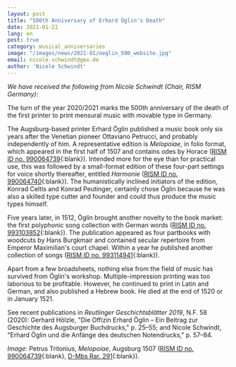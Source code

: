 ```yaml
---
layout: post
title: "500th Anniversary of Erhard Öglin's Death"
date: 2021-01-21
lang: en
post: true
category: musical_anniversaries
image: "/images/news/2021-01/oeglin_500_website.jpg"
email: nicole.schwindt@gmx.de
author: 'Nicole Schwindt'
---
```


_We have received the following from Nicole Schwindt (Chair, RISM Germany):_

The turn of the year 2020/2021 marks the 500th anniversary of the death of the first printer to print mensural music with movable type in Germany.

The Augsburg-based printer Erhard Öglin published a music book only six years after the Venetian pioneer Ottaviano Petrucci, and probably independently of him. A representative edition is _Melopoiae_, in folio format, which appeared in the first half of 1507 and contains odes by Horace ([RISM ID no. 990064739](https://opac.rism.info/search?id=990064739&View=rism){:blank}). Intended more for the eye than for practical use, this was followed by a small-format edition of these four-part settings for voice shortly thereafter, entitled _Harmonie_ ([RISM ID no. 990064740](https://opac.rism.info/search?id=990064740&View=rism){:blank}). The humanistically inclined initiators of the edition, Konrad Celtis and Konrad Peutinger, certainly chose Öglin because he was also a skilled type cutter and founder and could thus produce the music types himself. 

Five years later, in 1512, Öglin brought another novelty to the book market: the first polyphonic song collection with German words ([RISM ID no. 993103852](https://opac.rism.info/search?id=993103852&View=rism){:blank}). The publication appeared as four partbooks with woodcuts by Hans Burgkmair and contained secular repertoire from Emperor Maximilian's court chapel. Within a year he published another collection of songs ([RISM ID no. 993114941](https://opac.rism.info/search?id=993114941&View=rism){:blank}). 

Apart from a few broadsheets, nothing else from the field of music has survived from Öglin's workshop. Multiple-impression printing was too laborious to be profitable. However, he continued to print in Latin and German, and also published a Hebrew book. He died at the end of 1520 or in January 1521.

See recent publications in _Reutlinger Geschichtsblätter 2019_, N.F. 58 (2020): Gerhard Hölzle, "Die Offizin Erhard Öglin – Ein Beitrag zur Geschichte des Augsburger Buchdrucks," p. 25–55; and Nicole Schwindt, "Erhard Öglin und die Anfänge des deutschen Notendrucks," p. 57–84.  

_Image_: Petrus Tritonius, _Melopoiae_, Augsburg 1507 ([RISM ID no. 990064739](https://opac.rism.info/search?id=990064739&View=rism){:blank}, [D-Mbs Rar. 291](http://mdz-nbn-resolving.de/urn:nbn:de:bvb:12-bsb00007322-6){:blank}).
